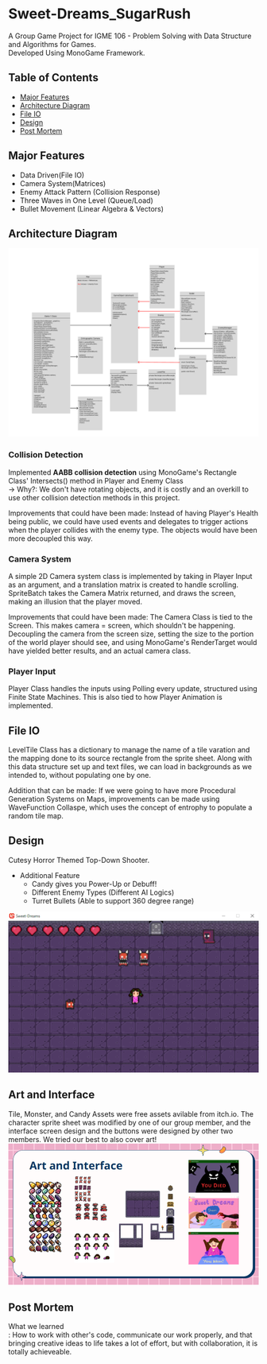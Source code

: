 # Sweet-Dreams_SugarRush
A Group Game Project for IGME 106 - Problem Solving with Data Structure and Algorithms for Games. <br />
Developed Using MonoGame Framework.

## Table of Contents
- [Major Features](#major-features)
- [Architecture Diagram](#architecture-diagram)
- [File IO](#file-io)
- [Design](#design)
- [Post Mortem](#post-mortem)

## Major Features
- Data Driven(File IO)
- Camera System(Matrices)
- Enemy Attack Pattern (Collision Response)
- Three Waves in One Level (Queue/Load)
- Bullet Movement (Linear Algebra & Vectors)

## Architecture Diagram 
![Architecture Diagram ScreenShot](Images/architectureDiagram.png)

### Collision Detection
Implemented **AABB collision detection** using MonoGame's Rectangle Class' Intersects() method in Player and Enemy Class <br />
-> Why?: We don't have rotating objects, and it is costly and an overkill to use other collision detection methods in this project. 

Improvements that could have been made: Instead of having Player's Health being public, we could have used events and delegates to trigger actions when the player collides with the enemy type. The objects would have been more decoupled this way.

### Camera System
A simple 2D Camera system class is implemented by taking in Player Input as an argument, and a translation matrix is created to handle scrolling. SpriteBatch takes the Camera Matrix returned, and draws the screen, making an illusion that the player moved.

Improvements that could have been made: The Camera Class is tied to the Screen. This makes camera = screen, which shouldn't be happening. Decoupling the camera from the screen size, setting the size to the portion of the world player should see, and using MonoGame's RenderTarget would have yielded better results, and an actual camera class. 

### Player Input
Player Class handles the inputs using Polling every update, structured using Finite State Machines. This is also tied to how Player Animation is implemented.

## File IO
LevelTile Class has a dictionary to manage the name of a tile varation and the mapping done to its source rectangle from the sprite sheet. Along with this data structure set up and text files, we can load in backgrounds as we intended to, without populating one by one.

Addition that can be made: If we were going to have more Procedural Generation Systems on Maps, improvements can be made using WaveFunction Collaspe, which uses the concept of entrophy to populate a random tile map.

## Design 
Cutesy Horror Themed Top-Down Shooter. <br />
- Additional Feature
  - Candy gives you Power-Up or Debuff!
  - Different Enemy Types (Different AI Logics)
  - Turret Bullets (Able to support 360 degree range)
 
 ![Gameplay Screen](Images/gameplayScreen1.png)

## Art and Interface 
Tile, Monster, and Candy Assets were free assets avilable from itch.io. The character sprite sheet was modified by one of our group member, and the interface screen design and the buttons were designed by other two members. We tried our best to also cover art!
![Art and Interface](Images/artandinterface.png)

## Post Mortem
What we learned <br />
: How to work with other's code, communicate our work properly, and that bringing creative ideas to life takes a lot of effort, but with collaboration, it is totally achieveable. 




